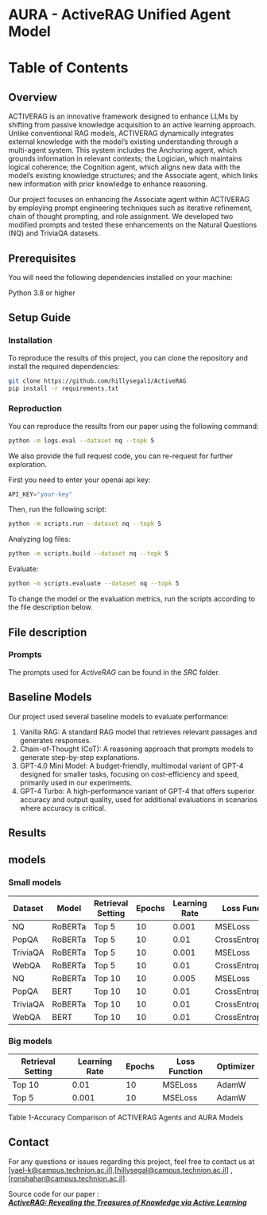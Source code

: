 # AURA - ActiveRAG Unified Agent Model

# Table of Contents




## Overview

ACTIVERAG is an innovative framework designed to enhance LLMs by shifting from passive knowledge acquisition to an active learning approach. Unlike conventional RAG models, ACTIVERAG dynamically integrates external knowledge with the model’s existing understanding through a multi-agent system. This system includes the Anchoring agent, which grounds information in relevant contexts; the Logician, which maintains logical coherence; the Cognition agent, which aligns new data with the model’s existing knowledge structures; and the Associate agent, which links new information with prior knowledge to enhance reasoning. 

Our project focuses on enhancing the Associate agent within ACTIVERAG by employing prompt engineering techniques such as iterative refinement, chain of thought prompting, and role assignment. We developed two modified prompts and tested these enhancements on the Natural Questions (NQ) and TriviaQA datasets.



## Prerequisites
You will need the following dependencies installed on your machine:

Python 3.8 or higher

## Setup Guide
### Installation
To reproduce the results of this project, you can clone the repository and install the required dependencies:

```bash
git clone https://github.com/hillysegal1/ActiveRAG
pip install -r requirements.txt
```
### Reproduction
You can reproduce the results from our paper using the following command:
```bash
python -m logs.eval --dataset nq --topk 5
```
We also provide the full request code, you can re-request for further exploration.

First you need to enter your openai api key:

```python
API_KEY="your-key"
```

Then, run the following script:

```bash
python -m scripts.run --dataset nq --topk 5
```
Analyzing log files:

```bash
python -m scripts.build --dataset nq --topk 5
```

Evaluate:

```bash
python -m scripts.evaluate --dataset nq --topk 5
```
To change the model or the evaluation metrics, run the scripts according to the file description below. 

## **File description**


### **Prompts**
The prompts used for *ActiveRAG* can be found in the *SRC* folder.

## Baseline Models
Our project used several baseline models to evaluate performance:
1. Vanilla RAG: A standard RAG model that retrieves relevant passages and generates responses.
2.	Chain-of-Thought (CoT): A reasoning approach that prompts models to generate step-by-step explanations.
3.	GPT-4.0 Mini Model: A budget-friendly, multimodal variant of GPT-4 designed for smaller tasks, focusing on cost-efficiency and speed, primarily used in our experiments.
4.	GPT-4 Turbo: A high-performance variant of GPT-4 that offers superior accuracy and output quality, used for additional evaluations in scenarios where accuracy is critical.


## Results
## models
### Small models

| Dataset   | Model     | Retrieval Setting | Epochs | Learning Rate | Loss Function    |
|-----------|-----------|-------------------|--------|---------------|------------------|
| NQ        | RoBERTa   | Top 5            | 10     | 0.001         | MSELoss          |
| PopQA     | RoBERTa   | Top 5            | 10     | 0.01          | CrossEntropyLoss |
| TriviaQA  | RoBERTa   | Top 5            | 10     | 0.001         | MSELoss          |
| WebQA     | RoBERTa   | Top 5            | 10     | 0.01          | CrossEntropyLoss |
| NQ        | RoBERTa   | Top 10           | 10     | 0.005         | MSELoss          |
| PopQA     | BERT      | Top 10           | 10     | 0.01          | CrossEntropyLoss |
| TriviaQA  | RoBERTa   | Top 10           | 10     | 0.01          | CrossEntropyLoss |
| WebQA     | BERT      | Top 10           | 10     | 0.01          | CrossEntropyLoss |

### Big models

| Retrieval Setting | Learning Rate | Epochs | Loss Function | Optimizer |
|-------------------|---------------|--------|---------------|-----------|
| Top 10           | 0.01          | 10     | MSELoss       | AdamW     |
| Top 5            | 0.001         | 10     | MSELoss       | AdamW     |

Table 1-Accuracy Comparison of ACTIVERAG Agents and AURA Models

## Contact
For any questions or issues regarding this project, feel free to contact us at  [yael-k@campus.technion.ac.il],[hillysegal@campus.technion.ac.il] ,[ronshahar@campus.technion.ac.il].

Source code for our paper :  
***[ActiveRAG: Revealing the Treasures of Knowledge via Active Learning](https://arxiv.org/abs/2402.13547v1)***








